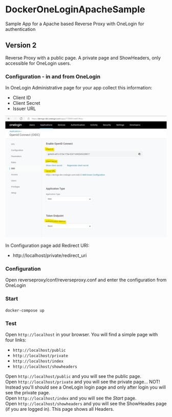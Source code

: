 # DockerOneLoginApacheSample
Sample App for a Apache based Reverse Proxy with OneLogin for authentication

## Version 2
Reverse Proxy with a public page. A private page and ShowHeaders, only accessible for OneLogin users.

### Configuration - in and from OneLogin
In OneLogin Administrative page for your app collect this information:
* Client ID
* Client Secret
* Issuer URL

![OneLoginConfig](../images/OneLoginConfig.png)

In Configuration page add Redirect URI:
* http://localhost/private/redirect_uri

### Configuration
Open reverseproxy/conf/reverseproxy.conf and enter the configuration from OneLogin

### Start
``docker-compose up``

### Test
Open ``http://localhost`` in your browser.
You will find a simple page with four links:
*  ``http://localhost/public``
*  ``http://localhost/private``
*  ``http://localhost/index``
*  ``http://localhost/showheaders``

Open ``http://localhost/public`` and you will see the public page.<br>
Open ``http://localhost/private`` and you will see the private page... NOT! Instead you'll should see a OneLogin login page and only after login you will see the private page.<br>
Open ``http://localhost/index`` and you will see the <i>Start</i> page.<br>
Open ``http://localhost/showheaders`` and you will see the ShowHeades page (if you are logged in). This page shows all Headers.<br>
